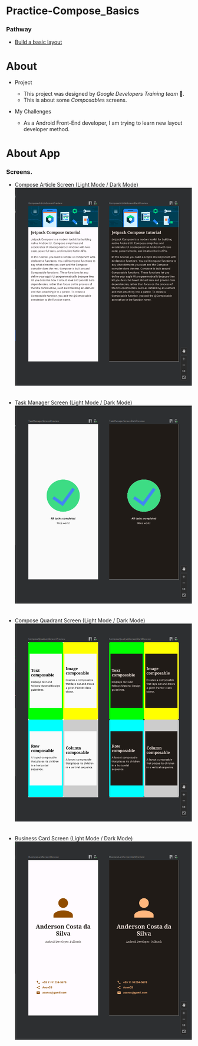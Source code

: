 # Practice-Compose_Basics

### Pathway

- <a href="https://developer.android.com/courses/pathways/android-basics-compose-unit-1-pathway-3" target="_blank">Build a basic layout</a>

# About

- Project
  - This project was designed by <em>Google Developers Training team</em> 🤙.
  - This is about some <em>Composable</em>s screens.

- My Challenges
  - As a Android Front-End developer, I am trying to learn new layout developer method.

# About App

### Screens.

- Compose Article Screen (Light Mode / Dark Mode)
<img src="https://raw.githubusercontent.com/AsonCS/Practice-Compose_Basics/master/image_compose_article_app.png"><br/><br/><br/>
- Task Manager Screen (Light Mode / Dark Mode)
<img src="https://raw.githubusercontent.com/AsonCS/Practice-Compose_Basics/master/image_task_manager_app.png"><br/><br/><br/>
- Compose Quadrant Screen (Light Mode / Dark Mode)
<img src="https://raw.githubusercontent.com/AsonCS/Practice-Compose_Basics/master/image_compose_quadrant_app.png"><br/><br/><br/>
- Business Card Screen (Light Mode / Dark Mode)
<img src="https://raw.githubusercontent.com/AsonCS/Practice-Compose_Basics/master/image_business_card_app.png"><br/><br/><br/>
